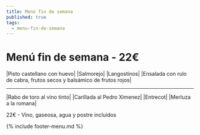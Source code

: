 ```yaml
---
title: Menú fin de semana
published: true
tags:
  - menu-fin-de-semana
---
```


# Menú fin de semana - 22€

|Pisto castellano con huevo|
|Salmorejo|
|Langostinos|
|Ensalada con rulo de cabra, frutos secos y balsámico de frutos rojos|

------

|Rabo de toro al vino tinto|
|Carillada al Pedro Ximenez|
|Entrecot|
|Merluza a la romana|

<!-- |Cordero asado|eligiendo este segundo plato se añade 6€ al menú, en total 28€| -->

22€ - Vino, gaseosa, agua y postre incluidos

{% include footer-menu.md %}
